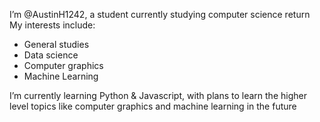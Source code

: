 I’m @AustinH1242, a student currently studying computer science  return
My interests include:
- General studies
- Data science
- Computer graphics
- Machine Learning

I’m currently learning Python & Javascript, with plans to learn the higher level topics like computer graphics and machine learning in the future

<!---
AustinH1242/AustinH1242 is a ✨ special ✨ repository because its `README.md` (this file) appears on your GitHub profile.
You can click the Preview link to take a look at your changes.
--->
